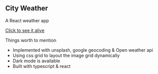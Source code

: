 ## City Weather

A React weather app

[Click to see it alive](https://city-weather.now.sh/)


Things worth to mention
- Implemented with unsplash, google geocoding & Open weather api
- Using css grid to layout the image grid dynamically
- Dark mode is available
- Built with typescript & react
